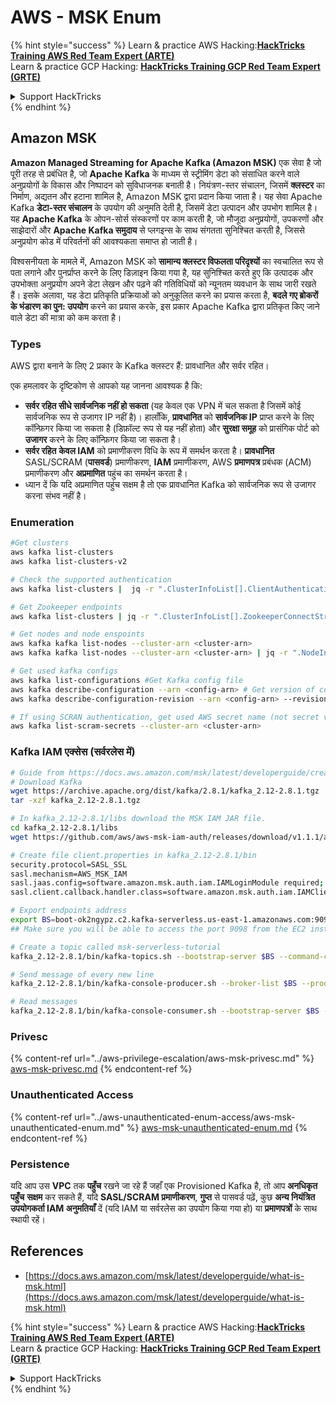# AWS - MSK Enum

{% hint style="success" %}
Learn & practice AWS Hacking:<img src="../../../.gitbook/assets/image (1).png" alt="" data-size="line">[**HackTricks Training AWS Red Team Expert (ARTE)**](https://training.hacktricks.xyz/courses/arte)<img src="../../../.gitbook/assets/image (1).png" alt="" data-size="line">\
Learn & practice GCP Hacking: <img src="../../../.gitbook/assets/image (2).png" alt="" data-size="line">[**HackTricks Training GCP Red Team Expert (GRTE)**<img src="../../../.gitbook/assets/image (2).png" alt="" data-size="line">](https://training.hacktricks.xyz/courses/grte)

<details>

<summary>Support HackTricks</summary>

* Check the [**subscription plans**](https://github.com/sponsors/carlospolop)!
* **Join the** 💬 [**Discord group**](https://discord.gg/hRep4RUj7f) or the [**telegram group**](https://t.me/peass) or **follow** us on **Twitter** 🐦 [**@hacktricks\_live**](https://twitter.com/hacktricks\_live)**.**
* **Share hacking tricks by submitting PRs to the** [**HackTricks**](https://github.com/carlospolop/hacktricks) and [**HackTricks Cloud**](https://github.com/carlospolop/hacktricks-cloud) github repos.

</details>
{% endhint %}

## Amazon MSK

**Amazon Managed Streaming for Apache Kafka (Amazon MSK)** एक सेवा है जो पूरी तरह से प्रबंधित है, जो **Apache Kafka** के माध्यम से स्ट्रीमिंग डेटा को संसाधित करने वाले अनुप्रयोगों के विकास और निष्पादन को सुविधाजनक बनाती है। नियंत्रण-स्तर संचालन, जिसमें **क्लस्टर** का निर्माण, अद्यतन और हटाना शामिल है, Amazon MSK द्वारा प्रदान किया जाता है। यह सेवा Apache Kafka **डेटा-स्तर संचालन** के उपयोग की अनुमति देती है, जिसमें डेटा उत्पादन और उपभोग शामिल है। यह **Apache Kafka** के ओपन-सोर्स संस्करणों पर काम करती है, जो मौजूदा अनुप्रयोगों, उपकरणों और साझेदारों और **Apache Kafka समुदाय** से प्लगइन्स के साथ संगतता सुनिश्चित करती है, जिससे अनुप्रयोग कोड में परिवर्तनों की आवश्यकता समाप्त हो जाती है।

विश्वसनीयता के मामले में, Amazon MSK को **सामान्य क्लस्टर विफलता परिदृश्यों** का स्वचालित रूप से पता लगाने और पुनर्प्राप्त करने के लिए डिज़ाइन किया गया है, यह सुनिश्चित करते हुए कि उत्पादक और उपभोक्ता अनुप्रयोग अपने डेटा लेखन और पढ़ने की गतिविधियों को न्यूनतम व्यवधान के साथ जारी रखते हैं। इसके अलावा, यह डेटा प्रतिकृति प्रक्रियाओं को अनुकूलित करने का प्रयास करता है, **बदले गए ब्रोकरों के भंडारण का पुन: उपयोग** करने का प्रयास करके, इस प्रकार Apache Kafka द्वारा प्रतिकृत किए जाने वाले डेटा की मात्रा को कम करता है।

### **Types**

AWS द्वारा बनाने के लिए 2 प्रकार के Kafka क्लस्टर हैं: प्रावधानित और सर्वर रहित।

एक हमलावर के दृष्टिकोण से आपको यह जानना आवश्यक है कि:

* **सर्वर रहित सीधे सार्वजनिक नहीं हो सकता** (यह केवल एक VPN में चल सकता है जिसमें कोई सार्वजनिक रूप से उजागर IP नहीं है)। हालाँकि, **प्रावधानित** को **सार्वजनिक IP** प्राप्त करने के लिए कॉन्फ़िगर किया जा सकता है (डिफ़ॉल्ट रूप से यह नहीं होता) और **सुरक्षा समूह** को प्रासंगिक पोर्ट को **उजागर** करने के लिए कॉन्फ़िगर किया जा सकता है।
* **सर्वर रहित** **केवल IAM** को प्रमाणीकरण विधि के रूप में समर्थन करता है। **प्रावधानित** SASL/SCRAM (**पासवर्ड**) प्रमाणीकरण, **IAM** प्रमाणीकरण, AWS **प्रमाणपत्र** प्रबंधक (ACM) प्रमाणीकरण और **अप्रमाणित** पहुंच का समर्थन करता है।
* ध्यान दें कि यदि अप्रमाणित पहुंच सक्षम है तो एक प्रावधानित Kafka को सार्वजनिक रूप से उजागर करना संभव नहीं है।

### Enumeration
```bash
#Get clusters
aws kafka list-clusters
aws kafka list-clusters-v2

# Check the supported authentication
aws kafka list-clusters |  jq -r ".ClusterInfoList[].ClientAuthentication"

# Get Zookeeper endpoints
aws kafka list-clusters | jq -r ".ClusterInfoList[].ZookeeperConnectString, .ClusterInfoList[].ZookeeperConnectStringTls"

# Get nodes and node enspoints
aws kafka kafka list-nodes --cluster-arn <cluster-arn>
aws kafka kafka list-nodes --cluster-arn <cluster-arn> | jq -r ".NodeInfoList[].BrokerNodeInfo.Endpoints" # Get endpoints

# Get used kafka configs
aws kafka list-configurations #Get Kafka config file
aws kafka describe-configuration --arn <config-arn> # Get version of config
aws kafka describe-configuration-revision --arn <config-arn> --revision <version> # Get content of config version

# If using SCRAN authentication, get used AWS secret name (not secret value)
aws kafka list-scram-secrets --cluster-arn <cluster-arn>
```
### Kafka IAM एक्सेस (सर्वरलेस में)
```bash
# Guide from https://docs.aws.amazon.com/msk/latest/developerguide/create-serverless-cluster.html
# Download Kafka
wget https://archive.apache.org/dist/kafka/2.8.1/kafka_2.12-2.8.1.tgz
tar -xzf kafka_2.12-2.8.1.tgz

# In kafka_2.12-2.8.1/libs download the MSK IAM JAR file.
cd kafka_2.12-2.8.1/libs
wget https://github.com/aws/aws-msk-iam-auth/releases/download/v1.1.1/aws-msk-iam-auth-1.1.1-all.jar

# Create file client.properties in kafka_2.12-2.8.1/bin
security.protocol=SASL_SSL
sasl.mechanism=AWS_MSK_IAM
sasl.jaas.config=software.amazon.msk.auth.iam.IAMLoginModule required;
sasl.client.callback.handler.class=software.amazon.msk.auth.iam.IAMClientCallbackHandler

# Export endpoints address
export BS=boot-ok2ngypz.c2.kafka-serverless.us-east-1.amazonaws.com:9098
## Make sure you will be able to access the port 9098 from the EC2 instance (check VPS, subnets and SG)

# Create a topic called msk-serverless-tutorial
kafka_2.12-2.8.1/bin/kafka-topics.sh --bootstrap-server $BS --command-config client.properties --create --topic msk-serverless-tutorial --partitions 6

# Send message of every new line
kafka_2.12-2.8.1/bin/kafka-console-producer.sh --broker-list $BS --producer.config client.properties --topic msk-serverless-tutorial

# Read messages
kafka_2.12-2.8.1/bin/kafka-console-consumer.sh --bootstrap-server $BS --consumer.config client.properties --topic msk-serverless-tutorial --from-beginning
```
### Privesc

{% content-ref url="../aws-privilege-escalation/aws-msk-privesc.md" %}
[aws-msk-privesc.md](../aws-privilege-escalation/aws-msk-privesc.md)
{% endcontent-ref %}

### Unauthenticated Access

{% content-ref url="../aws-unauthenticated-enum-access/aws-msk-unauthenticated-enum.md" %}
[aws-msk-unauthenticated-enum.md](../aws-unauthenticated-enum-access/aws-msk-unauthenticated-enum.md)
{% endcontent-ref %}

### Persistence

यदि आप उस **VPC** तक **पहुँच** रखने जा रहे हैं जहाँ एक Provisioned Kafka है, तो आप **अनधिकृत पहुँच** **सक्षम** कर सकते हैं, यदि **SASL/SCRAM प्रमाणीकरण**, **गुप्त** से पासवर्ड पढ़ें, कुछ **अन्य नियंत्रित उपयोगकर्ता IAM अनुमतियाँ** दें (यदि IAM या सर्वरलेस का उपयोग किया गया हो) या **प्रमाणपत्रों** के साथ स्थायी रहें।

## References

* [https://docs.aws.amazon.com/msk/latest/developerguide/what-is-msk.html](https://docs.aws.amazon.com/msk/latest/developerguide/what-is-msk.html)

{% hint style="success" %}
Learn & practice AWS Hacking:<img src="../../../.gitbook/assets/image (1).png" alt="" data-size="line">[**HackTricks Training AWS Red Team Expert (ARTE)**](https://training.hacktricks.xyz/courses/arte)<img src="../../../.gitbook/assets/image (1).png" alt="" data-size="line">\
Learn & practice GCP Hacking: <img src="../../../.gitbook/assets/image (2).png" alt="" data-size="line">[**HackTricks Training GCP Red Team Expert (GRTE)**<img src="../../../.gitbook/assets/image (2).png" alt="" data-size="line">](https://training.hacktricks.xyz/courses/grte)

<details>

<summary>Support HackTricks</summary>

* Check the [**subscription plans**](https://github.com/sponsors/carlospolop)!
* **Join the** 💬 [**Discord group**](https://discord.gg/hRep4RUj7f) or the [**telegram group**](https://t.me/peass) or **follow** us on **Twitter** 🐦 [**@hacktricks\_live**](https://twitter.com/hacktricks\_live)**.**
* **Share hacking tricks by submitting PRs to the** [**HackTricks**](https://github.com/carlospolop/hacktricks) and [**HackTricks Cloud**](https://github.com/carlospolop/hacktricks-cloud) github repos.

</details>
{% endhint %}
